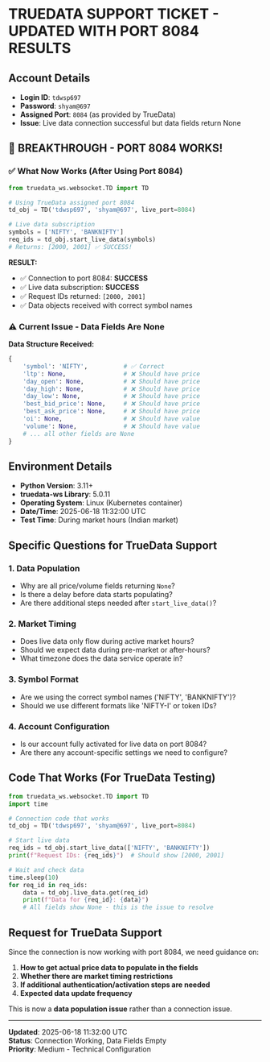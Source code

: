 # TRUEDATA SUPPORT TICKET - UPDATED WITH PORT 8084 RESULTS

## Account Details
- **Login ID**: `tdwsp697`
- **Password**: `shyam@697`
- **Assigned Port**: `8084` (as provided by TrueData)
- **Issue**: Live data connection successful but data fields return None

## 🎉 **BREAKTHROUGH - PORT 8084 WORKS!**

### ✅ What Now Works (After Using Port 8084)

```python
from truedata_ws.websocket.TD import TD

# Using TrueData assigned port 8084
td_obj = TD('tdwsp697', 'shyam@697', live_port=8084)

# Live data subscription
symbols = ['NIFTY', 'BANKNIFTY']
req_ids = td_obj.start_live_data(symbols)
# Returns: [2000, 2001] ✅ SUCCESS!
```

**RESULT:**
- ✅ Connection to port 8084: **SUCCESS**
- ✅ Live data subscription: **SUCCESS** 
- ✅ Request IDs returned: `[2000, 2001]`
- ✅ Data objects received with correct symbol names

### ⚠️ Current Issue - Data Fields Are None

**Data Structure Received:**
```python
{
    'symbol': 'NIFTY',          # ✅ Correct
    'ltp': None,                # ❌ Should have price
    'day_open': None,           # ❌ Should have price  
    'day_high': None,           # ❌ Should have price
    'day_low': None,            # ❌ Should have price
    'best_bid_price': None,     # ❌ Should have price
    'best_ask_price': None,     # ❌ Should have price
    'oi': None,                 # ❌ Should have value
    'volume': None,             # ❌ Should have value
    # ... all other fields are None
}
```

## Environment Details
- **Python Version**: 3.11+
- **truedata-ws Library**: 5.0.11
- **Operating System**: Linux (Kubernetes container)
- **Date/Time**: 2025-06-18 11:32:00 UTC
- **Test Time**: During market hours (Indian market)

## Specific Questions for TrueData Support

### 1. **Data Population**
- Why are all price/volume fields returning `None`?
- Is there a delay before data starts populating?
- Are there additional steps needed after `start_live_data()`?

### 2. **Market Timing**
- Does live data only flow during active market hours?
- Should we expect data during pre-market or after-hours?
- What timezone does the data service operate in?

### 3. **Symbol Format**
- Are we using the correct symbol names ('NIFTY', 'BANKNIFTY')?
- Should we use different formats like 'NIFTY-I' or token IDs?

### 4. **Account Configuration**
- Is our account fully activated for live data on port 8084?
- Are there any account-specific settings we need to configure?

## Code That Works (For TrueData Testing)

```python
from truedata_ws.websocket.TD import TD
import time

# Connection code that works
td_obj = TD('tdwsp697', 'shyam@697', live_port=8084)

# Start live data
req_ids = td_obj.start_live_data(['NIFTY', 'BANKNIFTY'])
print(f"Request IDs: {req_ids}")  # Should show [2000, 2001]

# Wait and check data
time.sleep(10)
for req_id in req_ids:
    data = td_obj.live_data.get(req_id)
    print(f"Data for {req_id}: {data}")
    # All fields show None - this is the issue to resolve
```

## Request for TrueData Support

Since the connection is now working with port 8084, we need guidance on:

1. **How to get actual price data to populate in the fields**
2. **Whether there are market timing restrictions**  
3. **If additional authentication/activation steps are needed**
4. **Expected data update frequency**

This is now a **data population issue** rather than a connection issue.

---
**Updated**: 2025-06-18 11:32:00 UTC  
**Status**: Connection Working, Data Fields Empty  
**Priority**: Medium - Technical Configuration